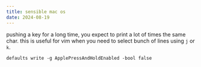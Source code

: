 ```yaml
---
title: sensible mac os
date: 2024-08-19
---
```


pushing a key for a long time, you expect to print a lot of times the same char. this is useful for vim when you need to select bunch of lines using `j` or `k`.

```
defaults write -g ApplePressAndHoldEnabled -bool false
```
